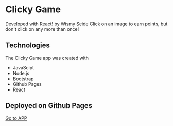 # Clicky Game
Developed with React! by Wismy Seide
Click on an image to earn points, but don't click on any more than once!

## Technologies
The Clicky Game app was created with
* JavaScipt
* Node.js
* Bootstrap
* Github Pages
* React

## Deployed on Github Pages
[Go to APP](https://morning-depths-79151.herokuapp.com/)




